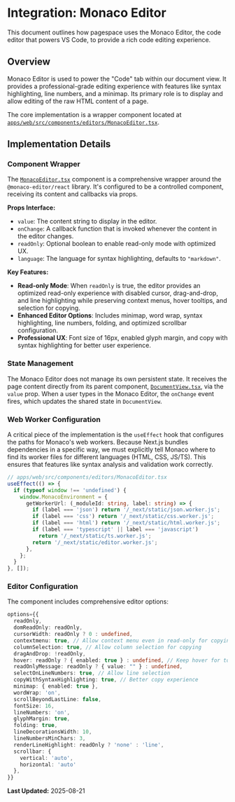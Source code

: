 # Integration: Monaco Editor

This document outlines how pagespace uses the Monaco Editor, the code editor that powers VS Code, to provide a rich code editing experience.

## Overview

Monaco Editor is used to power the "Code" tab within our document view. It provides a professional-grade editing experience with features like syntax highlighting, line numbers, and a minimap. Its primary role is to display and allow editing of the raw HTML content of a page.

The core implementation is a wrapper component located at [`apps/web/src/components/editors/MonacoEditor.tsx`](apps/web/src/components/editors/MonacoEditor.tsx:1).

## Implementation Details

### Component Wrapper

The [`MonacoEditor.tsx`](apps/web/src/components/editors/MonacoEditor.tsx:1) component is a comprehensive wrapper around the `@monaco-editor/react` library. It's configured to be a controlled component, receiving its content and callbacks via props.

**Props Interface:**
-   `value`: The content string to display in the editor.
-   `onChange`: A callback function that is invoked whenever the content in the editor changes.
-   `readOnly`: Optional boolean to enable read-only mode with optimized UX.
-   `language`: The language for syntax highlighting, defaults to `"markdown"`.

**Key Features:**
- **Read-only Mode**: When `readOnly` is true, the editor provides an optimized read-only experience with disabled cursor, drag-and-drop, and line highlighting while preserving context menus, hover tooltips, and selection for copying.
- **Enhanced Editor Options**: Includes minimap, word wrap, syntax highlighting, line numbers, folding, and optimized scrollbar configuration.
- **Professional UX**: Font size of 16px, enabled glyph margin, and copy with syntax highlighting for better user experience.

### State Management

The Monaco Editor does not manage its own persistent state. It receives the page content directly from its parent component, [`DocumentView.tsx`](apps/web/src/components/layout/middle-content/page-views/document/DocumentView.tsx:1), via the `value` prop. When a user types in the Monaco Editor, the `onChange` event fires, which updates the shared state in `DocumentView`.

### Web Worker Configuration

A critical piece of the implementation is the `useEffect` hook that configures the paths for Monaco's web workers. Because Next.js bundles dependencies in a specific way, we must explicitly tell Monaco where to find its worker files for different languages (HTML, CSS, JS/TS). This ensures that features like syntax analysis and validation work correctly.

```typescript
// apps/web/src/components/editors/MonacoEditor.tsx
useEffect(() => {
  if (typeof window !== 'undefined') {
    window.MonacoEnvironment = {
      getWorkerUrl: (_moduleId: string, label: string) => {
        if (label === 'json') return '/_next/static/json.worker.js';
        if (label === 'css') return '/_next/static/css.worker.js';
        if (label === 'html') return '/_next/static/html.worker.js';
        if (label === 'typescript' || label === 'javascript')
          return '/_next/static/ts.worker.js';
        return '/_next/static/editor.worker.js';
      },
    };
  }
}, []);
```

### Editor Configuration

The component includes comprehensive editor options:

```typescript
options={{
  readOnly,
  domReadOnly: readOnly,
  cursorWidth: readOnly ? 0 : undefined,
  contextmenu: true, // Allow context menu even in read-only for copying
  columnSelection: true, // Allow column selection for copying
  dragAndDrop: !readOnly,
  hover: readOnly ? { enabled: true } : undefined, // Keep hover for tooltips
  readOnlyMessage: readOnly ? { value: "" } : undefined,
  selectOnLineNumbers: true, // Allow line selection
  copyWithSyntaxHighlighting: true, // Better copy experience
  minimap: { enabled: true },
  wordWrap: 'on',
  scrollBeyondLastLine: false,
  fontSize: 16,
  lineNumbers: 'on',
  glyphMargin: true,
  folding: true,
  lineDecorationsWidth: 10,
  lineNumbersMinChars: 3,
  renderLineHighlight: readOnly ? 'none' : 'line',
  scrollbar: {
    vertical: 'auto',
    horizontal: 'auto'
  },
}}
```

**Last Updated:** 2025-08-21